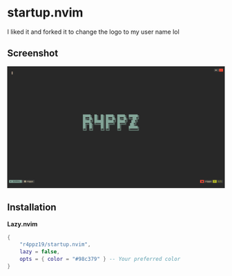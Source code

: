 # startup.nvim

I liked it and forked it to change the logo to my user name lol

## Screenshot

![screenshot](screenshots/screenshot_2025-06-24_11-17-06.png)

## Installation

**Lazy.nvim**

```lua
{
    "r4ppz19/startup.nvim",
    lazy = false,
    opts = { color = "#98c379" } -- Your preferred color
}
```
